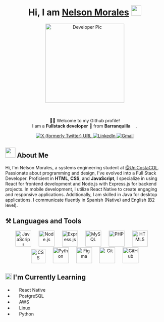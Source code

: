<div align="center">
    <h1>Hi, I am <a href="https://nelson-portfolio-seven.vercel.app/" target="_blank">Nelson Morales</a> <img src="https://media.giphy.com/media/hvRJCLFzcasrR4ia7z/giphy.gif" width="32"></h1>
    <div>
        <img alt="Developer Pic" src="https://i.ibb.co/LpMDcyz/Me.png" width="250"/>
    </div>
    <br/>
    <br>
    <p>🙏🏻 Welcome to my Github profile!<br />
        I am a <b>Fullstack developer</b> 📌 from <b>Barranquilla</b> <img src="https://images.emojiterra.com/google/noto-emoji/unicode-15.1/color/512px/1f1e8-1f1f4.png" width="14" />.</p>
    <div>
        <a href="https://twitter.com/Cmrales26" target="_blank">
            <img alt="X (formerly Twitter) URL" src="https://img.shields.io/twitter/url?url=https%3A%2F%2Ftwitter.com%2FCmrales26&style=for-the-badge&logo=X&logoColor=%23FFF&label=twitter&labelColor=%23000&color=%23000">
        </a>
        <a href="https://www.linkedin.com/in/Cmrales26" target="_blank">
            <img alt="LinkedIn" src="https://img.shields.io/badge/linkedin-%230077B5.svg?&style=for-the-badge&logo=linkedin&logoColor=white" />
        </a>
        <a href="mailto:camilomorales2615@gmail.com" target="_blank">
            <img alt="Gmail" src="https://img.shields.io/badge/-Gmail-D14836?style=for-the-badge&logo=Gmail&logoColor=white" />
        </a>
    </div>
</div>

<div>
    <h2> <img src="https://slackmojis.com/emojis/52109-hello/download" width = "32"> About Me </h2>
    <p>Hi, I'm Nelson Morales, a systems engineering student at <a href="https://twitter.com/UniCostaCOL" target="_blank">@UniCostaCOL</a>. Passionate about programming and design, I've evolved into a Full Stack Developer. Proficient in <b>HTML</b>, <b>CSS</b>, and  <b>JavaScript</b>, I specialize in using React for frontend development and Node.js with Express.js for backend projects. In mobile development, I utilize React Native to create engaging and responsive applications. Additionally, I am skilled in Java for desktop applications. I communicate fluently in Spanish (Native) and English (B2 level).</p>
</div>

<div>
    <h2> ⚒️ Languages and Tools</h2>
    <p align="center">
        <img src="https://slackmojis.com/emojis/151-javascript/download" width="50" style="margin-right: 20px" alt="JavaScript"/>
        <img src="https://slackmojis.com/emojis/4425-nodejs/download" width="50" style="margin-right: 20px" alt="Node.js"/>
        <img src="https://slackmojis.com/emojis/1539-express/download" width="50" style="margin-right: 20px" alt="Express.js"/>
        <img src="https://slackmojis.com/emojis/4439-mysql/download" width="50" style="margin-right: 20px" alt="MySQL"/>
        <img src="https://slackmojis.com/emojis/130-php/download" width="50" style="margin-right: 20px" alt="PHP"/>
        <img src="https://slackmojis.com/emojis/719-html5/download" width="50" style="margin-right: 20px" alt="HTML5"/>
        <img src="https://upload.wikimedia.org/wikipedia/commons/d/d5/CSS3_logo_and_wordmark.svg" alt="CSS" width="45" style="margin-right: 20px" alt="CSS3"/>
        <img src="https://slackmojis.com/emojis/32-python/download" width="50" style="margin-right: 20px" alt="Python"/>
        <img src="https://slackmojis.com/emojis/8322-figma/download" width="50" style="margin-right: 20px" alt="Figma"/>
        <img src="https://slackmojis.com/emojis/7685-git/download" width="50" style="margin-right: 20px" alt="Git"/>
        <img src="https://slackmojis.com/emojis/8712-github/download" width="50" alt="GitHub"/>
    </p>
</div>


<div>
    <h2> <img src="https://slackmojis.com/emojis/57723-learning/download" width = "20">  I'm Currently Learning </h2>
    <ul>
        <li><img src="https://slackmojis.com/emojis/1161-react/download" width ="16"/>  React Native</li>
        <li> <img src="https://slackmojis.com/emojis/198-postgresql/download" width ="16"/> PostgreSQL</li>
        <li><img src="https://slackmojis.com/emojis/2988-aws/download" width ="16" /> AWS</li>
        <li><img src="https://slackmojis.com/emojis/9611-linux/download" width ="16"/> Linux</li>
        <li><img src="https://slackmojis.com/emojis/32-python/download" width ="16"/> Python</li>
    </ul>
</div>
